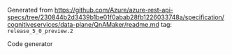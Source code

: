 Generated from https://github.com/Azure/azure-rest-api-specs/tree/230844b2d3439b1be01f0abab28fb1226033748a/specification/cognitiveservices/data-plane/QnAMaker/readme.md tag: `release_5_0_preview.2`

Code generator 


